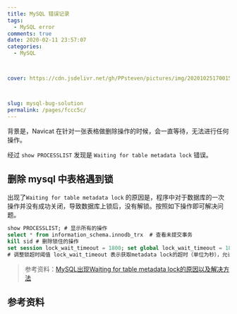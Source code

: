 ```yaml
---
title: MySQL 错误记录
tags: 
  - MySQL error
comments: true
date: 2020-02-11 23:57:07
categories: 
  - MySQL



cover: https://cdn.jsdelivr.net/gh/PPsteven/pictures/img/20201025170015.png



slug: mysql-bug-solution
permalink: /pages/fccc5c/
---
```


背景是，Navicat 在针对一张表格做删除操作的时候，会一直等待，无法进行任何操作。

经过 `show PROCESSLIST` 发现是 `Waiting for table metadata lock` 错误。

<!--more-->

## 删除 mysql 中表格遇到锁

出现了`Waiting for table metadata lock` 的原因是，程序中对于数据库的一次操作并没有成功关闭，导致数据库上锁后，没有解锁。按照如下操作即可解决问题。

```sql
show PROCESSLIST; # 显示所有的操作
select * from information_schema.innodb_trx  # 查看未提交事务
kill sid # 删除锁住的操作
set session lock_wait_timeout = 1800; set global lock_wait_timeout = 1800;
# 调整锁超时阈值 lock_wait_timeout 表示获取metadata lock的超时（单位为秒），允许的值范围为1到31536000（1年）。 默认值为31536000。
```

> 参考资料：[MySQL出现Waiting for table metadata lock的原因以及解决方法](https://www.cnblogs.com/digdeep/p/4892953.html)



## 参考资料